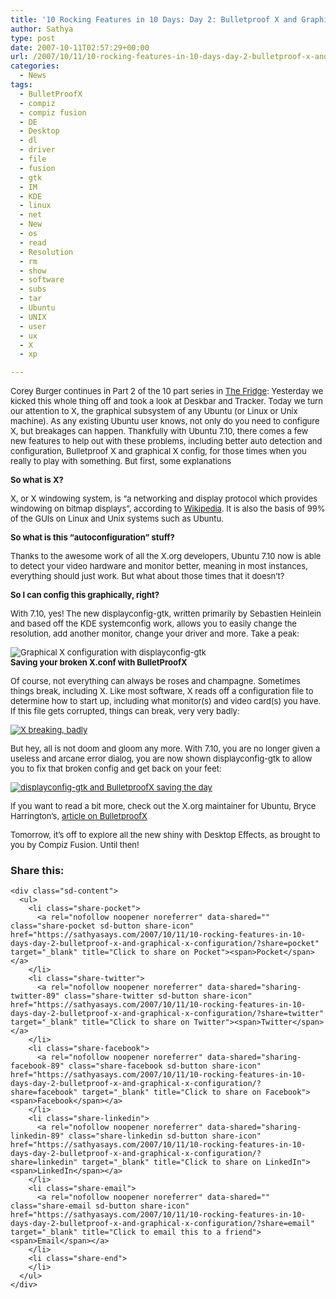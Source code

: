 ```yaml
---
title: '10 Rocking Features in 10 Days: Day 2: Bulletproof X and Graphical X configuration'
author: Sathya
type: post
date: 2007-10-11T02:57:29+00:00
url: /2007/10/11/10-rocking-features-in-10-days-day-2-bulletproof-x-and-graphical-x-configuration/
categories:
  - News
tags:
  - BulletProofX
  - compiz
  - compiz fusion
  - DE
  - Desktop
  - dl
  - driver
  - file
  - fusion
  - gtk
  - IM
  - KDE
  - linux
  - net
  - New
  - os
  - read
  - Resolution
  - rm
  - show
  - software
  - subs
  - tar
  - Ubuntu
  - UNIX
  - user
  - ux
  - X
  - xp

---
```

<font size="2">Corey Burger continues in Part 2 of the 10 part series in <a href="http://fridge.ubuntu.com/node/1156">The Fridge</a>: </font><font size="2">Yesterday we kicked this whole thing off and took a look at Deskbar and Tracker. Today we turn our attention to X, the graphical subsystem of any Ubuntu (or Linux or Unix machine). As any existing Ubuntu user knows, not only do you need to configure X, but breakages can happen. Thankfully with Ubuntu 7.10, there comes a few new features to help out with these problems, including better auto detection and configuration, Bulletproof X and graphical X config, for those times when you really to play with something. But first, some explanations</font>

<font size="2"><strong>So what is X?</strong></font>

<font size="2">X, or X windowing system, is “a networking and display protocol which provides windowing on bitmap displays”, according to <a href="http://en.wikipedia.org/wiki/X_Window_System">Wikipedia</a>. It is also the basis of 99% of the GUIs on Linux and Unix systems such as Ubuntu.</font>

<font size="2"><strong>So what is this “autoconfiguration” stuff?</strong></font>

<font size="2">Thanks to the awesome work of all the X.org developers, Ubuntu 7.10 now is able to detect your video hardware and monitor better, meaning in most instances, everything should just work. But what about those times that it doesn’t?</font>

<font size="2"><strong>So I can config this graphically, right?</strong></font>

<font size="2">With 7.10, yes! The new displayconfig-gtk, written primarily by Sebastien Heinlein and based off the KDE systemconfig work, allows you to easily change the resolution, add another monitor, change your driver and more. Take a peak:</font>

<font size="2"><img src="https://wiki.ubuntu.com/GutsyGibbon/Beta?action=AttachFile&do=get&target=displayconfig1.jpg" alt="Graphical X configuration with displayconfig-gtk" /><br /> <strong>Saving your broken X.conf with BulletProofX</strong></font>

<font size="2">Of course, not everything can always be roses and champagne. Sometimes things break, including X. Like most software, X reads off a configuration file to determine how to start up, including what monitor(s) and video card(s) you have. If this file gets corrupted, things can break, very very badly:</font>

<font size="2"><a href="https://i0.wp.com/people.ubuntu.com/%7Ebryce/BulletProofX/100_0938.m.JPG" border="0"><img src="https://i0.wp.com/people.ubuntu.com/%7Ebryce/BulletProofX/100_0938.m.JPG?w=80%25" alt="X breaking, badly" data-recalc-dims="1" /></a></font>

<font size="2">But hey, all is not doom and gloom any more. With 7.10, you are no longer given a useless and arcane error dialog, you are now shown displayconfig-gtk to allow you to fix that broken config and get back on your feet:</font>

<font size="2"><a href="https://i0.wp.com/people.ubuntu.com/%7Ebryce/BulletProofX/100_1116.m.JPG" border="0"><img src="https://i0.wp.com/people.ubuntu.com/%7Ebryce/BulletProofX/100_1116.m.JPG?w=80%25" alt="displayconfig-gtk and BulletproofX saving the day" data-recalc-dims="1" /></a></font>

<font size="2">If you want to read a bit more, check out the X.org maintainer for Ubuntu, Bryce Harrington’s, <a href="http://people.ubuntu.com/%7Ebryce/BulletProofX/">article on BulletproofX</a></font>

<font size="2">Tomorrow, it’s off to explore all the new shiny with Desktop Effects, as brought to you by Compiz Fusion. Until then!</font>

<div class="sharedaddy sd-sharing-enabled">
  <div class="robots-nocontent sd-block sd-social sd-social-icon-text sd-sharing">
    <h3 class="sd-title">
      Share this:
    </h3>
    
    <div class="sd-content">
      <ul>
        <li class="share-pocket">
          <a rel="nofollow noopener noreferrer" data-shared="" class="share-pocket sd-button share-icon" href="https://sathyasays.com/2007/10/11/10-rocking-features-in-10-days-day-2-bulletproof-x-and-graphical-x-configuration/?share=pocket" target="_blank" title="Click to share on Pocket"><span>Pocket</span></a>
        </li>
        <li class="share-twitter">
          <a rel="nofollow noopener noreferrer" data-shared="sharing-twitter-89" class="share-twitter sd-button share-icon" href="https://sathyasays.com/2007/10/11/10-rocking-features-in-10-days-day-2-bulletproof-x-and-graphical-x-configuration/?share=twitter" target="_blank" title="Click to share on Twitter"><span>Twitter</span></a>
        </li>
        <li class="share-facebook">
          <a rel="nofollow noopener noreferrer" data-shared="sharing-facebook-89" class="share-facebook sd-button share-icon" href="https://sathyasays.com/2007/10/11/10-rocking-features-in-10-days-day-2-bulletproof-x-and-graphical-x-configuration/?share=facebook" target="_blank" title="Click to share on Facebook"><span>Facebook</span></a>
        </li>
        <li class="share-linkedin">
          <a rel="nofollow noopener noreferrer" data-shared="sharing-linkedin-89" class="share-linkedin sd-button share-icon" href="https://sathyasays.com/2007/10/11/10-rocking-features-in-10-days-day-2-bulletproof-x-and-graphical-x-configuration/?share=linkedin" target="_blank" title="Click to share on LinkedIn"><span>LinkedIn</span></a>
        </li>
        <li class="share-email">
          <a rel="nofollow noopener noreferrer" data-shared="" class="share-email sd-button share-icon" href="https://sathyasays.com/2007/10/11/10-rocking-features-in-10-days-day-2-bulletproof-x-and-graphical-x-configuration/?share=email" target="_blank" title="Click to email this to a friend"><span>Email</span></a>
        </li>
        <li class="share-end">
        </li>
      </ul>
    </div>
  </div>
</div>